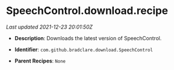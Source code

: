 # SpeechControl.download.recipe

_Last updated 2021-12-23 20:01:50Z_

- **Description**: Downloads the latest version of SpeechControl.

- **Identifier**: `com.github.bradclare.download.SpeechControl`

- **Parent Recipes**: `None`
